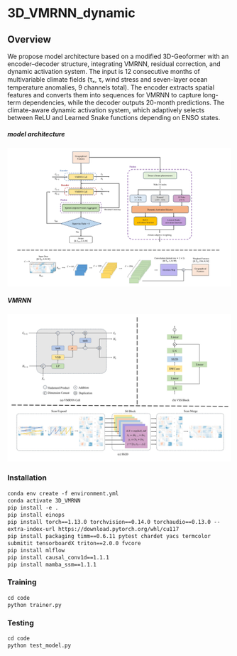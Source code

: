 # 3D_VMRNN_dynamic
## Overview  
We propose model architecture based on a modified 3D-Geoformer with an encoder–decoder structure, integrating VMRNN, residual correction, and dynamic activation system. The input is 12 consecutive months of multivariable climate fields (τₓ, τᵧ wind stress and seven-layer ocean temperature anomalies, 9 channels total). The encoder extracts spatial features and converts them into sequences for VMRNN to capture long-term dependencies, while the decoder outputs 20-month predictions. The climate-aware dynamic activation system, which adaptively selects between ReLU and Learned Snake functions depending on ENSO states.  
##### model architecture
![](https://github.com/Wuwenchie/picture/blob/main/model_architecture_6.jpg)  
##### VMRNN  
![](https://github.com/Wuwenchie/picture/blob/main/vmrnn_1.jpg)  
### Installation  
    conda env create -f environment.yml
    conda activate 3D_VMRNN
    pip install -e .
    pip install einops
    pip install torch==1.13.0 torchvision==0.14.0 torchaudio==0.13.0 --extra-index-url https://download.pytorch.org/whl/cu117
    pip install packaging timm==0.6.11 pytest chardet yacs termcolor submitit tensorboardX triton==2.0.0 fvcore
    pip install mlflow
    pip install causal_conv1d==1.1.1
    pip install mamba_ssm==1.1.1  
### Training
    cd code
    python trainer.py
### Testing
    cd code
    python test_model.py
